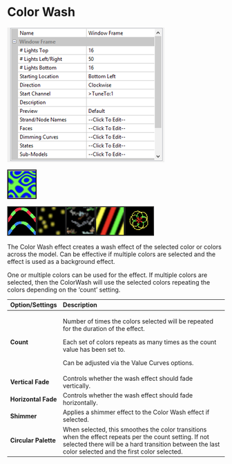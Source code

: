 # Color Wash

![Icon](../../.gitbook/assets/image%20%28801%29.png)

![Sequencer Grid](../../.gitbook/assets/image%20%28489%29.png)

![](../../.gitbook/assets/image%20%28414%29.png)

The Color Wash effect creates a wash effect of the selected color or colors across the model. Can be effective if multiple colors are selected and the effect is used as a background effect.

One or multiple colors can be used for the effect. If multiple colors are selected, then the ColorWash will use the selected colors repeating the colors depending on the ‘count’ setting.

<table>
  <thead>
    <tr>
      <th style="text-align:left">Option/Settings</th>
      <th style="text-align:left">Description</th>
    </tr>
  </thead>
  <tbody>
    <tr>
      <td style="text-align:left"><b>Count</b>
      </td>
      <td style="text-align:left">
        <p>Number of times the colors selected will be repeated for the duration
          of the effect.</p>
        <p>Each set of colors repeats as many times as the count value has been set
          to.
          <br />
        </p>
        <p>Can be adjusted via the Value Curves options.</p>
      </td>
    </tr>
    <tr>
      <td style="text-align:left"><b>Vertical Fade</b>
      </td>
      <td style="text-align:left">Controls whether the wash effect should fade vertically.</td>
    </tr>
    <tr>
      <td style="text-align:left"><b>Horizontal Fade</b>
      </td>
      <td style="text-align:left">Controls whether the wash effect should fade horizontally.</td>
    </tr>
    <tr>
      <td style="text-align:left"><b>Shimmer</b>
      </td>
      <td style="text-align:left">Applies a shimmer effect to the Color Wash effect if selected.</td>
    </tr>
    <tr>
      <td style="text-align:left"><b>Circular Palette</b>
      </td>
      <td style="text-align:left">When selected, this smoothes the color transitions when the effect repeats
        per the count setting. If not selected there will be a hard transition
        between the last color selected and the first color selected.</td>
    </tr>
  </tbody>
</table>